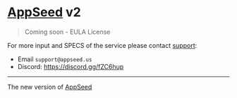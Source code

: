 # [AppSeed](https://appseed.us/) v2

> Coming soon - EULA License

For more input and SPECS of the service please contact [support](https://appseed.us/support/):

- Email `support@appseed.us`
- Discord: https://discord.gg/fZC6hup 

---

The new version of [AppSeed](https://appseed.us/)